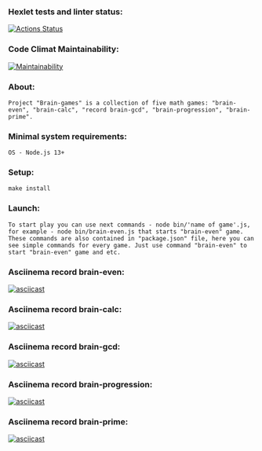 ### Hexlet tests and linter status:
[![Actions Status](https://github.com/vladikKir/frontend-project-lvl1/workflows/hexlet-check/badge.svg)](https://github.com/vladikKir/frontend-project-lvl1/actions)

### Code Climat Maintainability:
[![Maintainability](https://api.codeclimate.com/v1/badges/92ddc2e174380cbf2398/maintainability)](https://codeclimate.com/github/vladikKir/frontend-project-lvl1/maintainability)

### About: 
    Project "Brain-games" is a collection of five math games: "brain-even", "brain-calc", "record brain-gcd", "brain-progression", "brain-prime". 

### Minimal system requirements: 
    OS - Node.js 13+

### Setup: 
    make install

### Launch:
    To start play you can use next commands - node bin/'name of game'.js, for example - node bin/brain-even.js that starts "brain-even" game. These commands are also contained in "package.json" file, here you can see simple commands for every game. Just use command "brain-even" to start "brain-even" game and etc.

### Asciinema record brain-even:
[![asciicast](https://asciinema.org/a/achwIz0SyyZ4Njn96c1a7xJ46.svg)](https://asciinema.org/a/achwIz0SyyZ4Njn96c1a7xJ46)

### Asciinema record brain-calc:
[![asciicast](https://asciinema.org/a/SJsCTwxXk1VLxdIa87Ck9nuRf.svg)](https://asciinema.org/a/SJsCTwxXk1VLxdIa87Ck9nuRf)

### Asciinema record brain-gcd:
[![asciicast](https://asciinema.org/a/G0otG409YwGvXLy7w7WgBNxMY.svg)](https://asciinema.org/a/G0otG409YwGvXLy7w7WgBNxMY)

### Asciinema record brain-progression:
[![asciicast](https://asciinema.org/a/8VULHEuExyM0gw9iTZTaH4vdz.svg)](https://asciinema.org/a/8VULHEuExyM0gw9iTZTaH4vdz)

### Asciinema record brain-prime:
[![asciicast](https://asciinema.org/a/jd88YNyrry5mv3E3GwhXiaZuv.svg)](https://asciinema.org/a/jd88YNyrry5mv3E3GwhXiaZuv)
